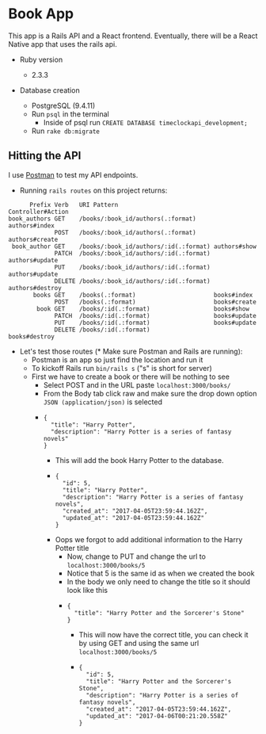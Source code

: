 # Book App

This app is a Rails API and a React frontend. Eventually, there will be a React Native app that uses the rails api.

* Ruby version
  * 2.3.3

* Database creation
  * PostgreSQL (9.4.11)
  * Run `psql` in the terminal
    * Inside of psql run `CREATE DATABASE timeclockapi_development;`
  * Run `rake db:migrate`

## Hitting the API

I use [Postman](https://www.getpostman.com/) to test my API endpoints.

* Running `rails routes` on this project returns:
```
      Prefix Verb   URI Pattern                           Controller#Action
book_authors GET    /books/:book_id/authors(.:format)     authors#index
             POST   /books/:book_id/authors(.:format)     authors#create
 book_author GET    /books/:book_id/authors/:id(.:format) authors#show
             PATCH  /books/:book_id/authors/:id(.:format) authors#update
             PUT    /books/:book_id/authors/:id(.:format) authors#update
             DELETE /books/:book_id/authors/:id(.:format) authors#destroy
       books GET    /books(.:format)                      books#index
             POST   /books(.:format)                      books#create
        book GET    /books/:id(.:format)                  books#show
             PATCH  /books/:id(.:format)                  books#update
             PUT    /books/:id(.:format)                  books#update
             DELETE /books/:id(.:format)                  books#destroy
```
* Let's test those routes (* Make sure Postman and Rails are running):
  * Postman is an app so just find the location and run it
  * To kickoff Rails run `bin/rails s` ("s" is short for server)
  * First we have to create a book or there will be nothing to see
    * Select POST and in the URL paste `localhost:3000/books/`
    * From the Body tab click raw and make sure the drop down option `JSON (application/json)` is selected
    * ```
      {
        "title": "Harry Potter",
        "description": "Harry Potter is a series of fantasy novels"
      }
      ```
      * This will add the book Harry Potter to the database.
      * ```
        {
          "id": 5,
          "title": "Harry Potter",
          "description": "Harry Potter is a series of fantasy novels",
          "created_at": "2017-04-05T23:59:44.162Z",
          "updated_at": "2017-04-05T23:59:44.162Z"
        }
        ```
      * Oops we forgot to add additional information to the Harry Potter title
        * Now, change to PUT and change the url to `localhost:3000/books/5`
        * Notice that 5 is the same id as when we created the book
        * In the body we only need to change the title so it should look like this
        * ```
          {
            "title": "Harry Potter and the Sorcerer's Stone"
          }
          ```
          * This will now have the correct title, you can check it by using GET and using the same url `localhost:3000/books/5`
          * ```
            {
              "id": 5,
              "title": "Harry Potter and the Sorcerer's Stone",
              "description": "Harry Potter is a series of fantasy novels",
              "created_at": "2017-04-05T23:59:44.162Z",
              "updated_at": "2017-04-06T00:21:20.558Z"
            }
            ```